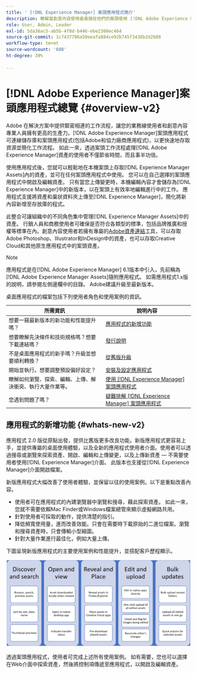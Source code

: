 ```yaml
---
title: ' [!DNL Experience Manager] 案頭應用程式簡介'
description: 瞭解當創意內容使用者直接從他們的案頭使用 [!DNL Adobe Experience Manager Assets] 時，如何使用 [!DNL Adobe Experience Manager] 案頭應用程式來最佳化他們的資產管理工作流程。
role: User, Admin, Leader
exl-id: 5da36ac5-ab5b-4f8d-b446-ebe2360ec464
source-git-commit: 1c7437786a50eeafa884ce92b745f3438b2d2b88
workflow-type: tm+mt
source-wordcount: '608'
ht-degree: 39%

---
```


# [!DNL Adobe Experience Manager]案頭應用程式總覽 {#overview-v2}

Adobe 在解決方案中提供緊密相連的工作流程，讓您的業務線使用者和創意內容專業人員擁有更高的生產力。[!DNL Adobe Experience Manager]案頭應用程式可連線儲存庫和案頭應用程式(包括Adobe和協力廠商應用程式)，以更快速地存取資源並簡化工作流程。 如此一來，透過案頭工作流程處理[!DNL Adobe Experience Manager]資產的使用者不僅節省時間，而且事半功倍。

使用應用程式後，您就可以輕鬆地在本機案頭上存取[!DNL Experience Manager Assets]內的資產，並可在任何案頭應用程式中使用。 您可以在自己選擇的案頭應用程式中開啟及編輯資產。 只有當您上傳變更時，本機編輯內容才會儲存為[!DNL Experience Manager]中的新版本，以在案頭上有效率地編輯進行中的工作。 應用程式支援將資產和巢狀資料夾上傳至[!DNL Experience Manager]，簡化將新內容新增至存放庫的程式。

此整合可讓組織中的不同角色集中管理[!DNL Experience Manager Assets]中的資產。 行銷人員和商務使用者可確保是否符合各類型的標準，包括品牌推廣和授權等標準在內。創意內容使用者若擁有專屬的[Adobe資產連結](https://business.adobe.com/products/experience-manager/assets/adobe-asset-link.html)工具，可以存取Adobe Photoshop、Illustrator和InDesign中的資產，也可以存取Creative Cloud和其他原生應用程式中的案頭資產。

>[!NOTE]
>
>應用程式是在[!DNL Adobe Experience Manager] 6.1版本中引入，先前稱為[!DNL Adobe Experience Manager Assets]隨附應用程式。 如需應用程式1.x版的說明，請參閱左側邊欄中的目錄。 Adobe建議升級至最新版本。

桌面應用程式的檔案包括下列使用者角色和使用案例的資訊。

| 所需資訊 | 說明內容 |
|--- |--- |
| 想要一窺最新版本的新功能和性能提升嗎？ | [應用程式的新增功能](#whats-new-v2) |
| 想要瞭解先決條件和技術規格嗎？想要下載連結嗎？ | [發行說明](release-notes.md) |
| 不是桌面應用程式的新手嗎？升級並想要順利轉換？ | [從舊版升級](install-upgrade.md#upgrade-from-previous-version) |
| 開始並執行。想要調整預設偏好設定？ | [安裝及設定應用程式](install-upgrade.md) |
| 瞭解如何瀏覽、探索、編輯、上傳、解決衝突、執行大量作業等。 | [使用 [!DNL Experience Manager] 案頭應用程式](using.md) |
| 您遇到問題了嗎？ | [疑難排解 [!DNL Experience Manager] 案頭應用程式](troubleshoot.md) |

## 應用程式的新增功能 {#whats-new-v2}

應用程式 2.0 版從原點出發，提供比舊版更多改良功能。新版應用程式更容易上手，並提供專屬的桌面使用體驗，以及全新的應用程式使用者介面。使用者可以透過搜尋或瀏覽來探索資產、開啟、編輯和上傳變更，以及上傳新資產 — 不需要使用者使用[!DNL Experience Manager]介面。 此版本也支援從[!DNL Experience Manager]介面開啟檔案。

新版應用程式大幅改善了使用者體驗，並保留以往的使用案例。以下是重點改善內容。

* 使用者可在應用程式的內建瀏覽器中瀏覽和搜尋，藉此探索資產。 如此一來，您就不需要依賴Mac Finder或Windows檔案總管來顯示虛擬網路共用。
* 針對使用者可採取的動作，提供清楚的指引。
* 降低頻寬使用量，進而改善效能。只會在需要時下載原始的二進位檔案。瀏覽和搜尋資產時，只會傳輸小型縮圖。
* 針對大量作業進行最佳化，例如大量上傳。

下圖呈現新版應用程式的主要使用案例和性能提升，並搭配客戶歷程顯示。

![ [!DNL Experience Manager]案頭應用程式的新增功能](assets/aem_desktop_app_usecases_v2.png)

透過案頭應用程式，使用者可完成上述所有使用案例。 如有需要，您也可以選擇在Web介面中探索資產，然後將控制項傳遞至應用程式，以開啟及編輯資產。
